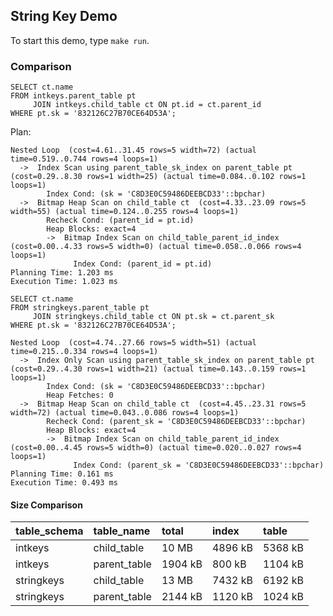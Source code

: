 ## String Key Demo

To start this demo, type `make run`.

### Comparison

```postgresql
SELECT ct.name
FROM intkeys.parent_table pt
     JOIN intkeys.child_table ct ON pt.id = ct.parent_id
WHERE pt.sk = '832126C27B70CE64D53A';
```

Plan:
```
Nested Loop  (cost=4.61..31.45 rows=5 width=72) (actual time=0.519..0.744 rows=4 loops=1)
  ->  Index Scan using parent_table_sk_index on parent_table pt  (cost=0.29..8.30 rows=1 width=25) (actual time=0.084..0.102 rows=1 loops=1)
        Index Cond: (sk = 'C8D3E0C59486DEEBCD33'::bpchar)
  ->  Bitmap Heap Scan on child_table ct  (cost=4.33..23.09 rows=5 width=55) (actual time=0.124..0.255 rows=4 loops=1)
        Recheck Cond: (parent_id = pt.id)
        Heap Blocks: exact=4
        ->  Bitmap Index Scan on child_table_parent_id_index  (cost=0.00..4.33 rows=5 width=0) (actual time=0.058..0.066 rows=4 loops=1)
              Index Cond: (parent_id = pt.id)
Planning Time: 1.203 ms
Execution Time: 1.023 ms
```

```postgresql
SELECT ct.name
FROM stringkeys.parent_table pt
     JOIN stringkeys.child_table ct ON pt.sk = ct.parent_sk
WHERE pt.sk = '832126C27B70CE64D53A';
```

```
Nested Loop  (cost=4.74..27.66 rows=5 width=51) (actual time=0.215..0.334 rows=4 loops=1)
  ->  Index Only Scan using parent_table_sk_index on parent_table pt  (cost=0.29..4.30 rows=1 width=21) (actual time=0.143..0.159 rows=1 loops=1)
        Index Cond: (sk = 'C8D3E0C59486DEEBCD33'::bpchar)
        Heap Fetches: 0
  ->  Bitmap Heap Scan on child_table ct  (cost=4.45..23.31 rows=5 width=72) (actual time=0.043..0.086 rows=4 loops=1)
        Recheck Cond: (parent_sk = 'C8D3E0C59486DEEBCD33'::bpchar)
        Heap Blocks: exact=4
        ->  Bitmap Index Scan on child_table_parent_id_index  (cost=0.00..4.45 rows=5 width=0) (actual time=0.020..0.027 rows=4 loops=1)
              Index Cond: (parent_sk = 'C8D3E0C59486DEEBCD33'::bpchar)
Planning Time: 0.161 ms
Execution Time: 0.493 ms
```

#### Size Comparison

| table\_schema | table\_name | total | index | table |
| :--- | :--- | :--- | :--- | :--- |
| intkeys | child\_table | 10 MB | 4896 kB | 5368 kB |
| intkeys | parent\_table | 1904 kB | 800 kB | 1104 kB |
| stringkeys | child\_table | 13 MB | 7432 kB | 6192 kB |
| stringkeys | parent\_table | 2144 kB | 1120 kB | 1024 kB |
